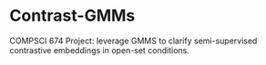 # Contrast-GMMs
COMPSCI 674 Project: leverage GMMS to clarify semi-supervised contrastive embeddings in open-set conditions.
